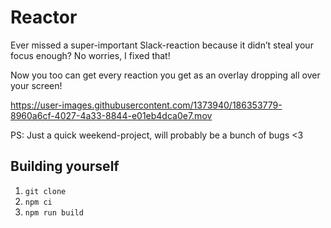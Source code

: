 # Reactor

Ever missed a super-important Slack-reaction because it didn’t steal your focus enough?
No worries, I fixed that!

Now you too can get every reaction you get as an overlay dropping all over your screen!


https://user-images.githubusercontent.com/1373940/186353779-8960a6cf-4027-4a33-8844-e01eb4dca0e7.mov


PS: Just a quick weekend-project, will probably be a bunch of bugs <3

## Building yourself

1. `git clone`
2. `npm ci`
3. `npm run build`
